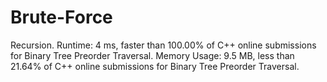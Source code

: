 # Brute-Force
Recursion.
Runtime: 4 ms, faster than 100.00% of C++ online submissions for Binary Tree Preorder Traversal.
Memory Usage: 9.5 MB, less than 21.64% of C++ online submissions for Binary Tree Preorder Traversal.
